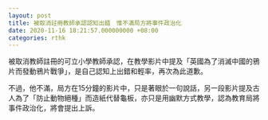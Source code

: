 ```yaml
---
layout: post
title: 被取消註冊教師承認認知出錯　惟不滿局方將事件政治化
date: 2020-11-16 18:21:57.000000000 +08:00
categories: rthk
---
```


被取消教師註冊的可立小學教師承認，在教學影片中提及「英國為了消滅中國的鴉片而發動鴉片戰爭」，是自己認知上出錯和輕率，再次為此道歉。

不過，他不滿，局方在15分鐘的影片中，只是著眼於一句說話，另一段影片提及古人為了「防止動物絕種」而造紙代替龜板，亦只是用幽默方式教學，認為教育局將事件政治化，將會提出上訴。
